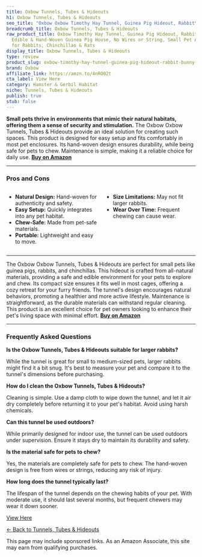 ```yaml
---
title: Oxbow Tunnels, Tubes & Hideouts
h1: Oxbow Tunnels, Tubes & Hideouts
seo_title: "Oxbow Oxbow Timothy Hay Tunnel, Guinea Pig Hideout, Rabbit\u2026"
breadcrumb_title: Oxbow Tunnels, Tubes & Hideouts
raw_product_title: Oxbow Timothy Hay Tunnel, Guinea Pig Hideout, Rabbit & Bunny Tunnel,
  Edible & Hand-Woven Guinea Pig House, No Wires or String, Small Pet Accessories,
  for Rabbits, Chinchillas & Rats
display_title: Oxbow Tunnels, Tubes & Hideouts
type: review
product_slug: oxbow-timothy-hay-tunnel-guinea-pig-hideout-rabbit-bunny-tunnel-edible-8018cadd
brand: Oxbow
affiliate_link: https://amzn.to/4nRO02t
cta_label: View Here
category: Hamster & Gerbil Habitat
niche: Tunnels, Tubes & Hideouts
publish: true
stub: false
---
```


<div id="intro" class="full-width">
  <p><strong>Small pets thrive in environments that mimic their natural habitats, offering them a sense of security and stimulation.</strong> The Oxbow Oxbow Tunnels, Tubes & Hideouts provide an ideal solution for creating such spaces. This product is designed for easy setup and fits comfortably in most pet enclosures. Its hand-woven design ensures durability, while being safe for pets to chew. Maintenance is simple, making it a reliable choice for daily use. <a href="https://amzn.to/4nRO02t" rel="nofollow sponsored noopener" target="_blank"><strong>Buy on Amazon</strong></a></p>
</div>

<hr />
<h3 id="pros-cons">Pros and Cons</h3>
<div class="pc-grid" style="display:grid;grid-template-columns:1fr 1fr;gap:16px;">
  <ul>
    <li><strong>Natural Design:</strong> Hand-woven for authenticity and safety.</li>
    <li><strong>Easy Setup:</strong> Quickly integrates into any pet habitat.</li>
    <li><strong>Chew-Safe:</strong> Made from pet-safe materials.</li>
    <li><strong>Portable:</strong> Lightweight and easy to move.</li>
  </ul>
  <ul>
    <li><strong>Size Limitations:</strong> May not fit larger rabbits.</li>
    <li><strong>Wear Over Time:</strong> Frequent chewing can cause wear.</li>
  </ul>
</div>
<hr />

<div class="full-width">
  <p>The Oxbow Oxbow Tunnels, Tubes & Hideouts are perfect for small pets like guinea pigs, rabbits, and chinchillas. This hideout is crafted from all-natural materials, providing a safe and edible environment for your pets to explore and chew. Its compact size ensures it fits well in most cages, offering a cozy retreat for your furry friends. The tunnel's design encourages natural behaviors, promoting a healthier and more active lifestyle. Maintenance is straightforward, as the durable materials can withstand regular cleaning. This product is an excellent choice for pet owners looking to enhance their pet's living space with minimal effort. <a href="https://amzn.to/4nRO02t" rel="nofollow sponsored noopener" target="_blank"><strong>Buy on Amazon</strong></a></p>
</div>

<hr />
<h3 id="faqs">Frequently Asked Questions</h3>

<p><strong>Is the Oxbow Tunnels, Tubes & Hideouts suitable for larger rabbits?</strong></p>
<p>While the tunnel is great for small to medium-sized pets, larger rabbits might find it a bit snug. It's best to measure your pet and compare it to the tunnel's dimensions before purchasing.</p>

<p><strong>How do I clean the Oxbow Tunnels, Tubes & Hideouts?</strong></p>
<p>Cleaning is simple. Use a damp cloth to wipe down the tunnel, and let it air dry completely before returning it to your pet's habitat. Avoid using harsh chemicals.</p>

<p><strong>Can this tunnel be used outdoors?</strong></p>
<p>While primarily designed for indoor use, the tunnel can be used outdoors under supervision. Ensure it stays dry to maintain its durability and safety.</p>

<p><strong>Is the material safe for pets to chew?</strong></p>
<p>Yes, the materials are completely safe for pets to chew. The hand-woven design is free from wires or strings, reducing any risk of injury.</p>

<p><strong>How long does the tunnel typically last?</strong></p>
<p>The lifespan of the tunnel depends on the chewing habits of your pet. With moderate use, it should last several months, but frequent chewers may wear it down sooner.</p>
<p><a class="btn" href="https://amzn.to/4nRO02t" target="_blank" rel="nofollow sponsored noopener">View Here</a></p>
<p><a href="/roundups/hamster-gerbil-habitat/tunnels-tubes-hideouts/">← Back to Tunnels, Tubes & Hideouts</a></p>
<aside class="disclosure">This page may include sponsored links. As an Amazon Associate, this site may earn from qualifying purchases.</aside>
